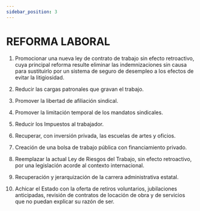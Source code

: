 ```yaml
---
sidebar_position: 3
---
```


# REFORMA LABORAL

1. Promocionar una nueva ley de contrato de trabajo sin efecto retroactivo, cuya
   principal reforma resulte eliminar las indemnizaciones sin causa para
   sustituirlo por un sistema de seguro de desempleo a los efectos de evitar la
   litigiosidad.

2. Reducir las cargas patronales que gravan el trabajo.

3. Promover la libertad de afiliación sindical.

4. Promover la limitación temporal de los mandatos sindicales.

5. Reducir los Impuestos al trabajador.

6. Recuperar, con inversión privada, las escuelas de artes y oficios.

7. Creación de una bolsa de trabajo pública con financiamiento privado.

8. Reemplazar la actual Ley de Riesgos del Trabajo, sin efecto retroactivo, por
   una legislación acorde al contexto internacional.

9. Recuperación y jerarquización de la carrera administrativa estatal.

10. Achicar el Estado con la oferta de retiros voluntarios, jubilaciones anticipadas,
    revisión de contratos de locación de obra y de servicios que no puedan
    explicar su razón de ser.